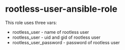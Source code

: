 # rootless-user-ansible-role

This role uses three vars:
- rootless_user - name of rootless user
- rootless_user - uid and gid of rootless user
- rootless_user_password - password of rootless user